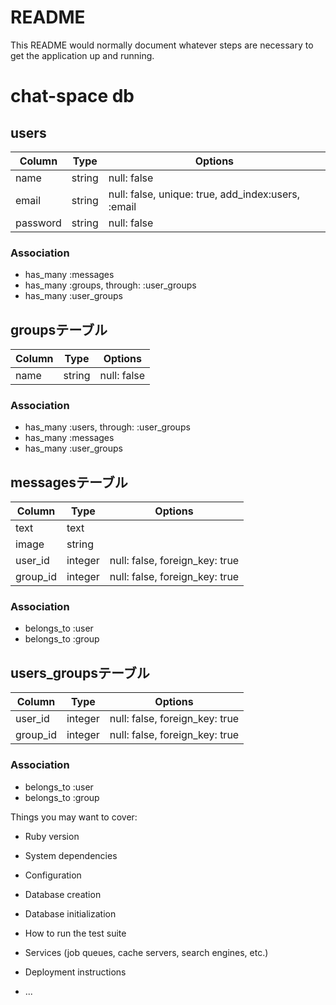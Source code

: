 # README

This README would normally document whatever steps are necessary to get the
application up and running.

# chat-space db

## users
|Column|Type|Options|
|------|----|-------|
|name|string|null: false|
|email|string|null: false, unique: true, add_index:users, :email|
|password|string|null: false|
### Association
- has_many :messages
- has_many :groups, through: :user_groups
- has_many :user_groups

## groupsテーブル
|Column|Type|Options|
|------|----|-------|
|name|string|null: false|
### Association
- has_many :users, through: :user_groups
- has_many :messages
- has_many :user_groups


## messagesテーブル
|Column|Type|Options|
|------|----|-------|
|text|text||
|image|string||
|user_id|integer|null: false, foreign_key: true|
|group_id|integer|null: false, foreign_key: true|
### Association
- belongs_to :user
- belongs_to :group

## users_groupsテーブル
|Column|Type|Options|
|------|----|-------|
|user_id|integer|null: false, foreign_key: true|
|group_id|integer|null: false, foreign_key: true|
### Association
- belongs_to :user
- belongs_to :group

Things you may want to cover:

* Ruby version

* System dependencies

* Configuration

* Database creation

* Database initialization

* How to run the test suite

* Services (job queues, cache servers, search engines, etc.)

* Deployment instructions

* ...
